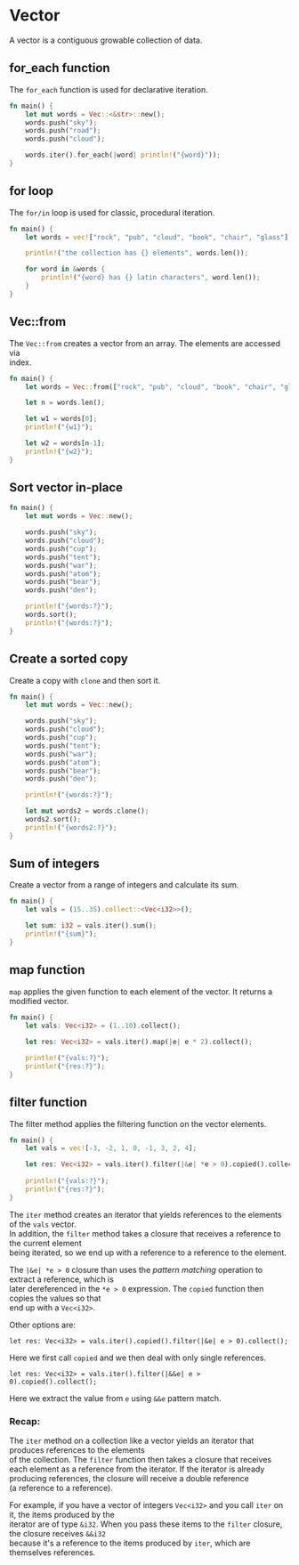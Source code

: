 # Vector 

A vector is a contiguous growable collection of data.  

## for_each function

The `for_each` function is used for declarative iteration.  

```rust
fn main() {
    let mut words = Vec::<&str>::new();
    words.push("sky");
    words.push("road");
    words.push("cloud");

    words.iter().for_each(|word| println!("{word}"));
}
```

## for loop

The `for/in` loop is used for classic, procedural iteration.  

```rust
fn main() {
    let words = vec!["rock", "pub", "cloud", "book", "chair", "glass"];

    println!("the collection has {} elements", words.len());

    for word in &words {
        println!("{word} has {} latin characters", word.len());
    }
}
```

## Vec::from

The `Vec::from` creates a vector from an array. The elements are accessed via  
index.  

```rust
fn main() {
    let words = Vec::from(["rock", "pub", "cloud", "book", "chair", "glass"]);

    let n = words.len();

    let w1 = words[0];
    println!("{w1}");

    let w2 = words[n-1];
    println!("{w2}");
}
```

## Sort vector in-place

```rust
fn main() {
    let mut words = Vec::new();

    words.push("sky");
    words.push("cloud");
    words.push("cup");
    words.push("tent");
    words.push("war");
    words.push("atom");
    words.push("bear");
    words.push("den");

    println!("{words:?}");
    words.sort();
    println!("{words:?}");
}
```

## Create a sorted copy

Create a copy with `clone` and then sort it.  

```rust
fn main() {
    let mut words = Vec::new();

    words.push("sky");
    words.push("cloud");
    words.push("cup");
    words.push("tent");
    words.push("war");
    words.push("atom");
    words.push("bear");
    words.push("den");

    println!("{words:?}");

    let mut words2 = words.clone();
    words2.sort();
    println!("{words2:?}");
}
```

## Sum of integers

Create a vector from a range of integers and calculate its sum.  

```rust
fn main() {
    let vals = (15..35).collect::<Vec<i32>>();

    let sum: i32 = vals.iter().sum();
    println!("{sum}");
}
```

## map function

`map` applies the given function to each element of the vector. It returns a modified vector.  

```rust
fn main() {
    let vals: Vec<i32> = (1..10).collect();
    
    let res: Vec<i32> = vals.iter().map(|e| e * 2).collect();

    println!("{vals:?}");
    println!("{res:?}");
}
```

## filter function

The filter method applies the filtering function on the vector elements.  

```rust
fn main() {
    let vals = vec![-3, -2, 1, 0, -1, 3, 2, 4];

    let res: Vec<i32> = vals.iter().filter(|&e| *e > 0).copied().collect();
   
    println!("{vals:?}");
    println!("{res:?}");
}
```

The `iter` method creates an iterator that yields references to the elements of the `vals` vector.  
In addition, the `filter` method takes a closure that receives a reference to the current element  
being iterated, so we end up with a reference to a reference to the element.  

The `|&e| *e > 0` closure than uses the *pattern matching* operation to extract a reference, which is    
later dereferenced in the `*e > 0` expression. The `copied` function then copies the values so that  
end up with a `Vec<i32>`.  

Other options are:  

`let res: Vec<i32> = vals.iter().copied().filter(|&e| e > 0).collect();`

Here we first call `copied` and we then deal with only single references.  

`let res: Vec<i32> = vals.iter().filter(|&&e| e > 0).copied().collect();`

Here we extract the value from `e` using `&&e` pattern match.  

### Recap:  

The `iter` method on a collection like a vector yields an iterator that produces references to the elements  
of the collection. The `filter` function then takes a closure that receives each element as a reference from 
the iterator. If the iterator is already producing references, the closure will receive a double reference  
(a reference to a reference).  

For example, if you have a vector of integers `Vec<i32>` and you call `iter` on it, the items produced by the  
iterator are of type `&i32`. When you pass these items to the `filter` closure, the closure receives `&&i32`  
because it's a reference to the items produced by `iter`, which are themselves references.  





